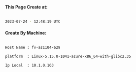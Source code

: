 
   
#### This Page Create at:

```bash

2023-07-24 - 12:48:19 UTC

```

#### Create By Machine:

```bash

Host Name : fv-az1104-629

platform  : Linux-5.15.0-1041-azure-x86_64-with-glibc2.35

Ip Local  : 10.1.0.163

```

